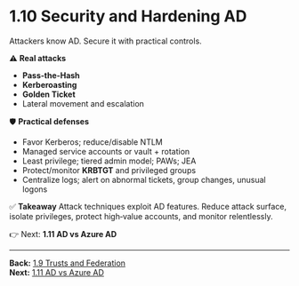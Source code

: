 # 1.10 Security and Hardening AD

Attackers know AD. Secure it with practical controls.

⚠️ **Real attacks**
- **Pass‑the‑Hash**
- **Kerberoasting**
- **Golden Ticket**
- Lateral movement and escalation

🛡 **Practical defenses**
- Favor Kerberos; reduce/disable NTLM
- Managed service accounts or vault + rotation
- Least privilege; tiered admin model; PAWs; JEA
- Protect/monitor **KRBTGT** and privileged groups
- Centralize logs; alert on abnormal tickets, group changes, unusual logons

✅ **Takeaway**
Attack techniques exploit AD features. Reduce attack surface, isolate privileges, protect high‑value accounts, and monitor relentlessly.

👉 Next: **1.11 AD vs Azure AD**


---
**Back:** [1.9 Trusts and Federation](./1.09-trusts-federation.md)  
**Next:** [1.11 AD vs Azure AD](./1.11-ad-vs-azuread.md)
